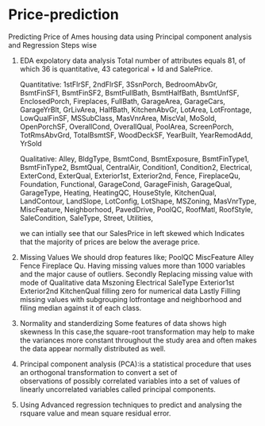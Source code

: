# Price-prediction
Predicting  Price of Ames housing data using Principal component analysis and Regression
Steps wise
  1. EDA expolatory data analysis 
        Total number of attributes equals 81, of which 36 is quantitative, 43 categorical + Id and SalePrice.

        Quantitative: 1stFlrSF, 2ndFlrSF, 3SsnPorch, BedroomAbvGr, BsmtFinSF1, BsmtFinSF2, BsmtFullBath, BsmtHalfBath,
        BsmtUnfSF, EnclosedPorch, Fireplaces, FullBath, GarageArea, GarageCars, GarageYrBlt, GrLivArea, HalfBath, KitchenAbvGr,
        LotArea, LotFrontage, LowQualFinSF, MSSubClass, MasVnrArea, MiscVal, MoSold, OpenPorchSF, OverallCond,
        OverallQual, PoolArea, ScreenPorch, TotRmsAbvGrd, TotalBsmtSF, WoodDeckSF, YearBuilt, YearRemodAdd, YrSold

        Qualitative: Alley, BldgType, BsmtCond, BsmtExposure, BsmtFinType1, BsmtFinType2, BsmtQual, CentralAir, Condition1,
        Condition2, Electrical, ExterCond, ExterQual, Exterior1st, Exterior2nd, Fence, FireplaceQu, Foundation, Functional,
        GarageCond, GarageFinish, GarageQual, GarageType, Heating, HeatingQC, HouseStyle, KitchenQual, LandContour,
        LandSlope, LotConfig, LotShape, MSZoning, MasVnrType, MiscFeature, Neighborhood, PavedDrive, PoolQC, RoofMatl,
        RoofStyle, SaleCondition, SaleType, Street, Utilities,
        
        we can intially see that our SalesPrice in left skewed which Indicates that the majority of prices
        are below the average price.
   
   2. Missing Values
         We should drop features like;
            PoolQC 
            MiscFeature 
            Alley 
            Fence 
            Fireplace Qu.
            Having missing values more than 1000 variables and the major cause of outliers. 
        Secondly Replacing missing value with mode of Qualitative data 
            Mszoning
            Electrical
            SaleType
            Exterior1st
            Exterior2nd
            KitchenQual
            filling zero for numerical data
         Lastly Filling missing values with subgrouping lotfrontage and neighborhood and filing median against it of each class.
   3. Normality and standerdizing
         Some features of data shows high skewness In this case,the square-root transformation may help to make the variances more
         constant throughout the study area and often makes the data appear normally distributed as well.
   4. Principal component analysis (PCA):is a statistical procedure that uses an orthogonal transformation to convert a set of       
         observations of possibly correlated variables into a set of values of linearly uncorrelated variables called principal 
         components.
         
   5. Using Advanced regression techniques to predict and analysing the rsquare value and mean square residual error.
          

